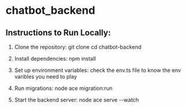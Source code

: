 # chatbot_backend
## Instructions to Run Locally:

1. Clone the repository:
   git clone <repository-url>
   cd chatbot-backend
2. Install dependencies:
  npm install
  
3. Set up environment variables:
  check the env.ts file to know the env varibles you need to play

4. Run migrations:
  node ace migration:run
  
5. Start the backend server:
  node ace serve --watch
